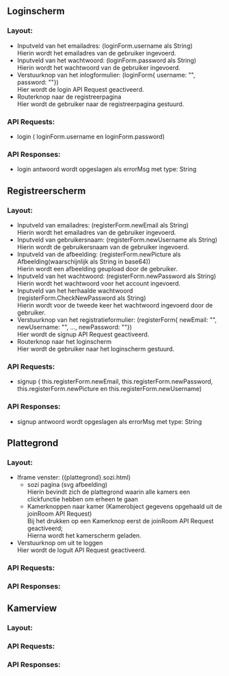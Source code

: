 ## Loginscherm
### Layout:

  - Inputveld van het emailadres:  (loginForm.username als String)<br>
    Hierin wordt het emailadres van de gebruiker ingevoerd. 
  - Inputveld van het wachtwoord: (loginForm.password als String)<br>
    Hierin wordt het wachtwoord van de gebruiker ingevoerd.
  - Verstuurknop van het inlogformulier: (loginForm{ username: "", password: ""})<br>
    Hier wordt de login API Request geactiveerd.
  - Routerknop naar de registreerpagina<br>
     Hier wordt de gebruiker naar de registreerpagina gestuurd.
### API Requests:   

  - login ( loginForm.username en loginForm.password)
### API Responses:

  - login antwoord wordt opgeslagen als errorMsg met type: String 

## Registreerscherm
### Layout:

  - Inputveld van emailadres: (registerForm.newEmail als String)<br>
     Hierin wordt het emailadres van de gebruiker ingevoerd.
  - Inputveld van gebruikersnaam: (registerForm.newUsername als String)<br>
     Hierin wordt de gebruikersnaam van de gebruiker ingevoerd.
  - Inputveld van de afbeelding: (registerForm.newPicture als Afbeelding(waarschijnlijk als String in base64))<br>
     Hierin wordt een afbeelding geupload door de gebruiker.
  - Inputveld van het wachtwoord: (registerForm.newPassword als String)<br>
     Hierin wordt het wachtwoord voor het account ingevoerd.
  - Inputveld van het herhaalde wachtwoord (registerForm.CheckNewPassword als String)<br>
     Hierin wordt voor de tweede keer het wachtwoord ingevoerd door de gebruiker.
  - Verstuurknop van het registratieformulier: (registerForm{ newEmail: "", newUsername: "", ..., newPassword: ""})<br>
     Hier wordt de signup API Request geactiveerd.
  - Routerknop naar het loginscherm<br>
     Hier wordt de gebruiker naar het loginscherm gestuurd.

### API Requests:

  - signup ( this.registerForm.newEmail, this.registerForm.newPassword, this.registerForm.newPicture en this.registerForm.newUsername)
### API Responses:

  - signup antwoord wordt opgeslagen als errorMsg met type: String
## Plattegrond
### Layout:
  - Iframe venster: ({plattegrond}.sozi.html)
    - sozi pagina (svg afbeelding)<br>
      Hierin bevindt zich de plattegrond waarin alle kamers een clickfunctie hebben om erheen te gaan
    - Kamerknoppen naar kamer (Kamerobject gegevens opgehaald uit de joinRoom API Request)<br>
      Bij het drukken op een Kamerknop eerst de joinRoom API Request geactiveerd;<br>
      Hierna wordt het kamerscherm geladen.
  - Verstuurknop om uit te loggen<br>
     Hier wordt de loguit API Request geactiveerd.
### API Requests:

### API Responses:


## Kamerview
### Layout:

### API Requests:

### API Responses:

